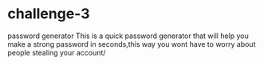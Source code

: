 # challenge-3
password generator
This is a quick password generator that will help you make a strong password in seconds,this way you wont have to worry about people stealing your account/
